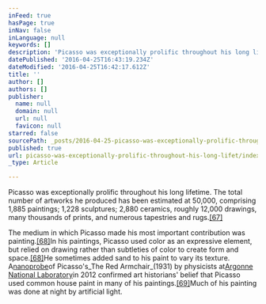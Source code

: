 ```yaml
---
inFeed: true
hasPage: true
inNav: false
inLanguage: null
keywords: []
description: 'Picasso was exceptionally prolific throughout his long lifetime. The total number of artworks he produced has been estimated at 50,000, comprising 1,885 paintings; 1,228 sculptures; 2,880 ceramics, roughly 12,000 drawings, many thousands of prints, and numerous tapestries and rugs.[67]'
datePublished: '2016-04-25T16:43:19.234Z'
dateModified: '2016-04-25T16:42:17.612Z'
title: ''
author: []
authors: []
publisher:
  name: null
  domain: null
  url: null
  favicon: null
starred: false
sourcePath: _posts/2016-04-25-picasso-was-exceptionally-prolific-throughout-his-long-lifet.md
published: true
url: picasso-was-exceptionally-prolific-throughout-his-long-lifet/index.html
_type: Article

---
```

Picasso was exceptionally prolific throughout his long lifetime. The total number of artworks he produced has been estimated at 50,000, comprising 1,885 paintings; 1,228 sculptures; 2,880 ceramics, roughly 12,000 drawings, many thousands of prints, and numerous tapestries and rugs.[\[67\]][0]

The medium in which Picasso made his most important contribution was painting.[\[68\]][1]In his paintings, Picasso used color as an expressive element, but relied on drawing rather than subtleties of color to create form and space.[\[68\]][1]He sometimes added sand to his paint to vary its texture. A[nanoprobe][2]of Picasso's_The Red Armchair_(1931) by physicists at[Argonne National Laboratory][3]in 2012 confirmed art historians' belief that Picasso used common house paint in many of his paintings.[\[69\]][4]Much of his painting was done at night by artificial light.

[0]: https://en.wikipedia.org/wiki/Pablo_Picasso#cite_note-67
[1]: https://en.wikipedia.org/wiki/Pablo_Picasso#cite_note-McQuillan-68
[2]: https://en.wikipedia.org/wiki/Nanoprobe_(device) "Nanoprobe (device)"
[3]: https://en.wikipedia.org/wiki/Argonne_National_Laboratory "Argonne National Laboratory"
[4]: https://en.wikipedia.org/wiki/Pablo_Picasso#cite_note-69